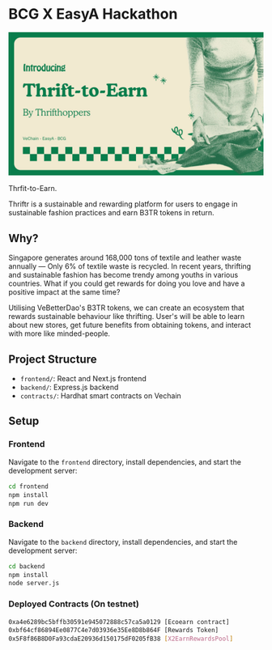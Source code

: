 # BCG X EasyA Hackathon

![Project Screenshot](./assets/Thriftr.jpg)

Thrfit-to-Earn. 

Thriftr is a sustainable and rewarding platform for users to engage in sustainable fashion practices and earn B3TR tokens in return.

## Why?
Singapore generates around 168,000 tons of textile and leather waste annually —  Only 6% of textile waste is recycled. In recent years, thrifting and sustainable fashion has become trendy among youths in various countries. What if you could get rewards for doing you love and have a positive impact at the same time?

Utilising VeBetterDao's B3TR tokens, we can create an ecosystem that rewards sustainable behaviour like thrifting. User's will be able to learn about new stores, get future benefits from obtaining tokens, and interact with more like minded-people.

## Project Structure

- `frontend/`: React and Next.js frontend
- `backend/`: Express.js backend
- `contracts/`: Hardhat smart contracts on Vechain

## Setup

### Frontend
Navigate to the `frontend` directory, install dependencies, and start the development server:

```bash
cd frontend
npm install
npm run dev
```

### Backend
Navigate to the `backend` directory, install dependencies, and start the development server:

```bash
cd backend
npm install
node server.js
```

### Deployed Contracts (On testnet)
```bash
0xa4e6289bc5bffb30591e945072888c57ca5a0129 [Ecoearn contract]
0xbf64cf86894Ee0877C4e7d03936e35Ee8D8b864F [Rewards Token]
0x5F8f86B8D0Fa93cdaE20936d150175dF0205fB38 [X2EarnRewardsPool]
```
